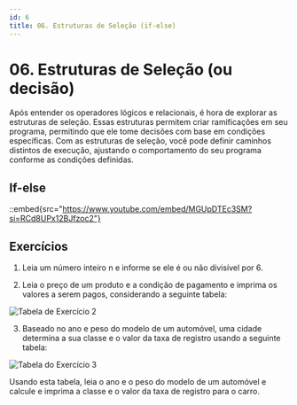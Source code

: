 ```yaml
---
id: 6
title: 06. Estruturas de Seleção (if-else)
---
```

# 06. Estruturas de Seleção (ou decisão)

Após entender os operadores lógicos e relacionais, é hora de explorar as estruturas de seleção. Essas estruturas permitem criar ramificações em seu programa, permitindo que ele tome decisões com base em condições específicas. Com as estruturas de seleção, você pode definir caminhos distintos de execução, ajustando o comportamento do seu programa conforme as condições definidas.

## If-else

::embed{src="https://www.youtube.com/embed/MGUpDTEc3SM?si=RCd8UPx12BJfzoc2"}

## Exercícios

1. Leia um número inteiro n e informe se ele é ou não divisível por 6.

2. Leia o preço de um produto e a condição de pagamento e imprima os valores a serem pagos,
considerando a seguinte tabela:

![Tabela de Exercício 2](https://i.imgur.com/0KWDNDW.png)

3. Baseado no ano e peso do modelo de um automóvel, uma cidade determina a sua classe e o valor da
taxa de registro usando a seguinte tabela:

![Tabela do Exercício 3](https://i.imgur.com/TI5yi9z.png)

Usando esta tabela, leia o ano e o peso do modelo de um automóvel e calcule e imprima a classe e o
valor da taxa de registro para o carro.

